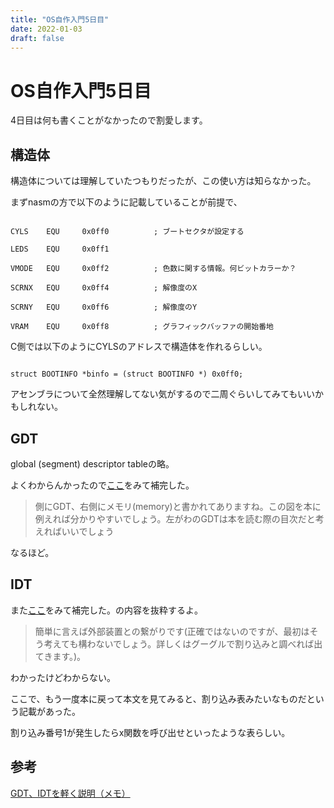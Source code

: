 ```yaml
---
title: "OS自作入門5日目"
date: 2022-01-03
draft: false
---
```

# OS自作入門5日目



4日目は何も書くことがなかったので割愛します。



## 構造体



構造体については理解していたつもりだったが、この使い方は知らなかった。



まずnasmの方で以下のように記載していることが前提で、



```

CYLS	EQU		0x0ff0			; ブートセクタが設定する

LEDS	EQU		0x0ff1

VMODE	EQU		0x0ff2			; 色数に関する情報。何ビットカラーか？

SCRNX	EQU		0x0ff4			; 解像度のX

SCRNY	EQU		0x0ff6			; 解像度のY

VRAM	EQU		0x0ff8			; グラフィックバッファの開始番地

```



C側では以下のようにCYLSのアドレスで構造体を作れるらしい。



```

struct BOOTINFO *binfo = (struct BOOTINFO *) 0x0ff0;

```



アセンブラについて全然理解してない気がするので二周ぐらいしてみてもいいかもしれない。



## GDT



global (segment) descriptor tableの略。



よくわからんかったので[ここ](https://qiita.com/machine_engineer/items/90f0d085c1fef0a73b84)をみて補完した。



>側にGDT、右側にメモリ(memory)と書かれてありますね。この図を本に例えれば分かりやすいでしょう。左がわのGDTは本を読む際の目次だと考えればいいでしょう



なるほど。



## IDT



また[ここ](https://qiita.com/machine_engineer/items/90f0d085c1fef0a73b84)をみて補完した。の内容を抜粋するよ。



>簡単に言えば外部装置との繋がりです(正確ではないのですが、最初はそう考えても構わないでしょう。詳しくはグーグルで割り込みと調べれば出てきます。)。



わかったけどわからない。



ここで、もう一度本に戻って本文を見てみると、割り込み表みたいなものだという記載があった。



割り込み番号1が発生したらx関数を呼び出せといったような表らしい。



## 参考



[GDT、IDTを軽く説明（メモ）](https://qiita.com/machine_engineer/items/90f0d085c1fef0a73b84)
